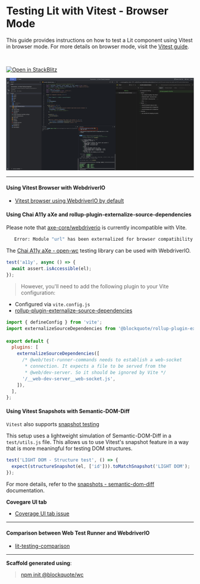 # Testing Lit with Vitest - Browser Mode

This guide provides instructions on how to test a Lit component using Vitest in browser mode.
For more details on browser mode, visit the [Vitest guide](https://vitest.dev/guide/browser.html#browser-mode-experimental).

<br>

[![Open in StackBlitz](https://developer.stackblitz.com/img/open_in_stackblitz.svg)](https://stackblitz.com/github/oscarmarina/lit-vitest-testing-comparison)


![Stackblitz Vitest](stackblitz-vitest.png)
<hr>

#### Using Vitest Browser with WebdriverIO

- [Vitest browser using WebdriverIO by default](https://vitest.dev/guide/browser.html#browser-option-types)

#### Using Chai A11y aXe and rollup-plugin-externalize-source-dependencies

Please note that [axe-core/webdriverio](https://www.npmjs.com/package/@axe-core/webdriverio) is currently incompatible with Vite.

```bash
   Error: Module "url" has been externalized for browser compatibility. Cannot access "url.pathToFileURL" in client code. See [Vite Troubleshooting Guide](https://vitejs.dev/guide/troubleshooting.html#module-externalized-for-browser-compatibility) for more details.
```

The [Chai A11y aXe - open-wc](https://open-wc.org/docs/testing/chai-a11y-axe/#testing-chai-a11y-axe) testing library can be used with WebdriverIO.

```js
test('a11y', async () => {
  await assert.isAccessible(el);
});
```

> However, you'll need to add the following plugin to your Vite configuration:

- Configured via `vite.config.js`
- [rollup-plugin-externalize-source-dependencies](https://github.com/oscarmarina/rollup-plugin-externalize-source-dependencies)

```js
import { defineConfig } from 'vite';
import externalizeSourceDependencies from '@blockquote/rollup-plugin-externalize-source-dependencies';

export default {
  plugins: [
    externalizeSourceDependencies([
      /* @web/test-runner-commands needs to establish a web-socket
       * connection. It expects a file to be served from the
       * @web/dev-server. So it should be ignored by Vite */
      '/__web-dev-server__web-socket.js',
    ]),
  ],
};
```

#### Using Vitest Snapshots with Semantic-DOM-Diff

`Vitest` also supports [snapshot testing](https://vitest.dev/guide/snapshot.html#use-snapshots)

This setup uses a lightweight simulation of Semantic-DOM-Diff in a `test/utils.js` file.
This allows us to use Vitest's snapshot feature in a way that is more meaningful for testing DOM structures.

```js
test('LIGHT DOM - Structure test', () => {
  expect(structureSnapshot(el, ['id'])).toMatchSnapshot('LIGHT DOM');
});
```

For more details, refer to the [snapshots - semantic-dom-diff](https://open-wc.org/docs/testing/semantic-dom-diff/) documentation.

**Covegare UI tab**

- [Coverage UI tab issue](https://github.com/vitest-dev/vitest/issues/5013)

<hr>

#### Comparison between Web Test Runner and WebdriverIO

- [lit-testing-comparison](https://github.com/oscarmarina/lit-testing-comparison)

<hr>

**Scaffold generated using**:

> [npm init @blockquote/wc](https://github.com/oscarmarina/create-wc)
